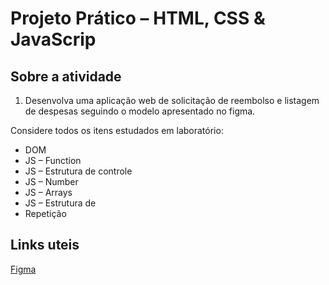 # Projeto Prático – HTML, CSS & JavaScrip

## Sobre a atividade

1. Desenvolva uma aplicação web de solicitação de reembolso e listagem de despesas 
seguindo o modelo apresentado no figma. 
 
Considere todos os itens estudados em laboratório: 
 
- DOM 
- JS – Function 
- JS – Estrutura de controle 
- JS – Number 
- JS – Arrays 
- JS – Estrutura de 
- Repetição

## Links uteis

[Figma](https://www.figma.com/design/z8kO5MjL5vwgoqy7RV5lFs/Projeto---Sistema-de-reembolso?node-id=3-376&p=f&t=KEVyjrFhezUxFy12-0)